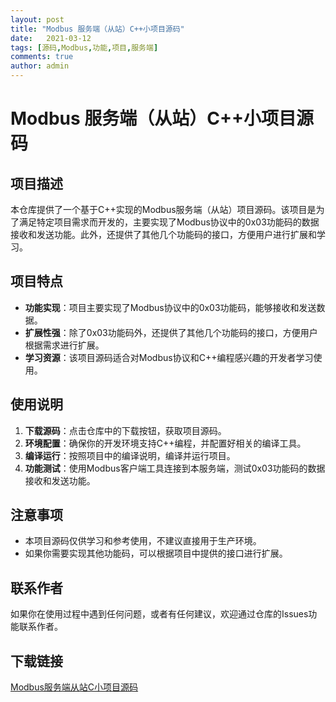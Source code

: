 ```yaml
---
layout: post
title: "Modbus 服务端（从站）C++小项目源码"
date:   2021-03-12
tags: [源码,Modbus,功能,项目,服务端]
comments: true
author: admin
---
```

# Modbus 服务端（从站）C++小项目源码

## 项目描述

本仓库提供了一个基于C++实现的Modbus服务端（从站）项目源码。该项目是为了满足特定项目需求而开发的，主要实现了Modbus协议中的0x03功能码的数据接收和发送功能。此外，还提供了其他几个功能码的接口，方便用户进行扩展和学习。

## 项目特点

- **功能实现**：项目主要实现了Modbus协议中的0x03功能码，能够接收和发送数据。
- **扩展性强**：除了0x03功能码外，还提供了其他几个功能码的接口，方便用户根据需求进行扩展。
- **学习资源**：该项目源码适合对Modbus协议和C++编程感兴趣的开发者学习使用。

## 使用说明

1. **下载源码**：点击仓库中的下载按钮，获取项目源码。
2. **环境配置**：确保你的开发环境支持C++编程，并配置好相关的编译工具。
3. **编译运行**：按照项目中的编译说明，编译并运行项目。
4. **功能测试**：使用Modbus客户端工具连接到本服务端，测试0x03功能码的数据接收和发送功能。

## 注意事项

- 本项目源码仅供学习和参考使用，不建议直接用于生产环境。
- 如果你需要实现其他功能码，可以根据项目中提供的接口进行扩展。

## 联系作者

如果你在使用过程中遇到任何问题，或者有任何建议，欢迎通过仓库的Issues功能联系作者。

## 下载链接

[Modbus服务端从站C小项目源码](https://pan.quark.cn/s/38de720e273b)